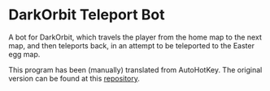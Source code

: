 # DarkOrbit Teleport Bot
A bot for DarkOrbit, which travels the player from the home map to the next map, and then teleports back, in an attempt to be teleported to the Easter egg map.

This program has been (manually) translated from AutoHotKey. The original version can be found at this [repository](https://github.com/Aleksbgbg/AHK-Scripts/tree/master/DarkOrbit%20Teleport%20Bot).